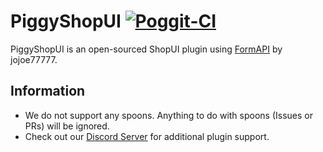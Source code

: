 # PiggyShopUI [![Poggit-CI](https://poggit.pmmp.io/ci.badge/DaPigGuy/PiggyShopUI/PiggyShopUI/master)](https://poggit.pmmp.io/ci/DaPigGuy/PiggyShopUI) 

PiggyShopUI is an open-sourced ShopUI plugin using [FormAPI](https://github.com/jojoe77777/FormAPI) by jojoe77777.

## Information
* We do not support any spoons. Anything to do with spoons (Issues or PRs) will be ignored.
* Check out our [Discord Server](https://discord.gg/ZZewRQH) for additional plugin support.
